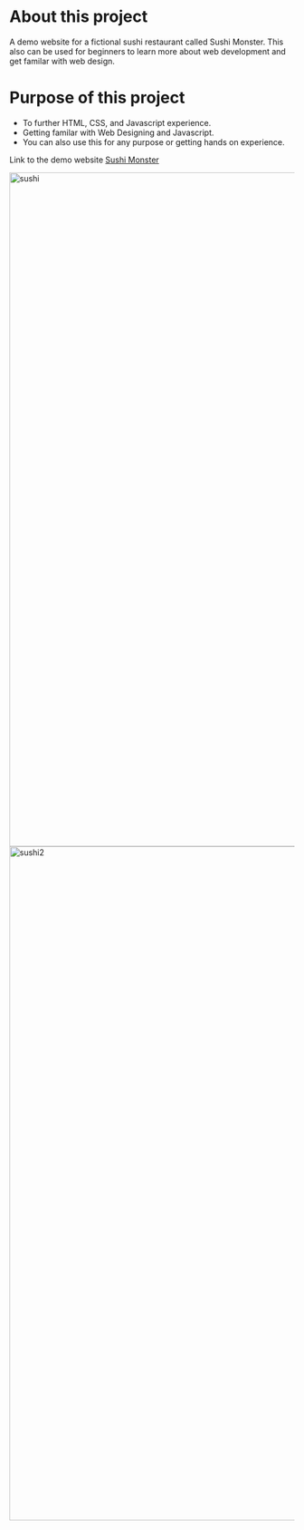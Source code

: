 # About this project
A demo website for a fictional sushi restaurant called Sushi Monster. This also can be used for beginners to
learn more about web development and get familar with web design.
# Purpose of this project
* To further HTML, CSS, and Javascript experience.
* Getting familar with Web Designing and Javascript.
* You can also use this for any purpose or getting hands on experience.


Link to the demo website [Sushi Monster](https://avtw37.github.io/sushi-website/)

<img width="1189" alt="sushi" src="https://user-images.githubusercontent.com/43705850/60319732-4367d600-992c-11e9-84e9-5fbda907f3ee.png">

<img width="1189" alt="sushi2" src="https://user-images.githubusercontent.com/43705850/60319893-d739a200-992c-11e9-939c-891e3bcad06e.png">
